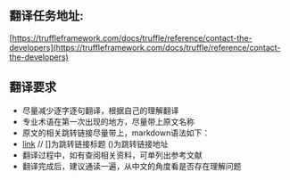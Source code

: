 ## 翻译任务地址:

[https://truffleframework.com/docs/truffle/reference/contact-the-developers](https://truffleframework.com/docs/truffle/reference/contact-the-developers)

## 翻译要求
* 尽量减少逐字逐句翻译，根据自己的理解翻译
* 专业术语在第一次出现的地方，尽量带上原文名称
* 原文的相关跳转链接尽量带上，markdown语法如下：
* [link]() // []为跳转链接标题  ()为跳转链接地址
* 翻译过程中，如有查阅相关资料，可单列出参考文献
* 翻译完成后，建议通读一遍，从中文的角度看是否存在理解问题